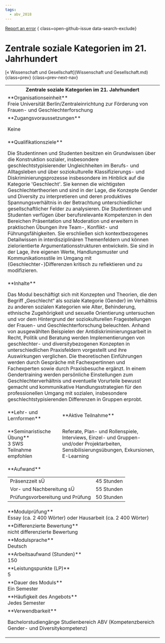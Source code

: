 ```yaml
---
tags:
  - abv_2018
---
```

[Report an error](https://github.com/SGSSGene/FUB-SUP/issues/new?title=Error%20in%20%22Zentrale%20soziale%20Kategorien%20im%2021%2E%20Jahrhundert%22&body=There%20seems%20to%20be%20an%20error%20in%20module%20%22Zentrale%20soziale%20Kategorien%20im%2021%2E%20Jahrhundert%22%2E%0A%0A%3CDescribe%20here%20a%20slightly%20more%20detailed%20description%20of%20what%20is%20wrong%3E&labels=bug)
{ class=open-github-issue data-search-exclude}

# Zentrale soziale Kategorien im 21. Jahrhundert

[« Wissenschaft und Gesellschaft](Wissenschaft und Gesellschaft.md){class=prev}
{class=prev-next-nav}

<table markdown id="moduledesc">
<tr markdown class="moduledesc_head"><th colspan="2">Zentrale soziale Kategorien im 21. Jahrhundert </th></tr>
<tr markdown><td colspan="2">**Organisationseinheit**   <br>Freie Universität Berlin/Zentraleinrichtung zur Förderung von Frauen- und Geschlechterforschung</td></tr>


<tr markdown><td colspan="2">**Zugangsvoraussetzungen** <br>

Keine


</td></tr>
<tr markdown><td colspan="2">**Qualifikationsziele**    <br>

Die Studentinnen und Studenten besitzen ein Grundwissen über die
Konstruktion sozialer, insbesondere geschlechtstypisierender Ungleichheiten
im Berufs- und Alltagsleben und über soziokulturelle Klassifizierungs- und
Diskriminierungsprozesse insbesondere im Hinblick auf die Kategorie
'Geschlecht'. Sie kennen die wichtigsten Geschlechtertheorien und sind in
der Lage, die Konzepte Gender und Diversity zu interpretieren und deren
produktives Spannungsverhältnis in der Betrachtung unterschiedlicher
gesellschaftlicher Felder zu analysieren. Die Studentinnen und Studenten
verfügen über berufsrelevante Kompetenzen in den Bereichen Präsentation und
Moderation und erweitern in praktischen Übungen ihre Team-, Konflikt- und
Führungsfähigkeiten. Sie erschließen sich kontextbezogenes Detailwissen in
interdisziplinären Themenfeldern und können zielorientierte
Argumentationsstrukturen entwickeln. Sie sind in der Lage, ihre eigenen
Werte, Handlungsmuster und Kommunikationsstile im Umgang mit
(Geschlechter-)Differenzen kritisch zu reflektieren und zu modifizieren.


</td></tr>
<tr markdown><td colspan="2">**Inhalte**                <br>

Das Modul beschäftigt sich mit Konzepten und Theorien, die den Begriff
„Geschlecht“ als soziale Kategorie (Gender) im Verhältnis zu anderen
sozialen Kategorien wie Alter, Behinderung, ethnische Zugehörigkeit und
sexuelle Orientierung untersuchen und vor dem Hintergrund der
soziokulturellen Fragestellungen der Frauen- und Geschlechterforschung
beleuchten. Anhand von ausgewählten Beispielen der
Antidiskriminierungsarbeit in Recht, Politik und Beratung werden
Implementierungen von geschlechter- und diversitybezogenen Konzepten in
unterschiedlichen Praxisfeldern vorgestellt und ihre Auswirkungen
verglichen. Die theoretischen Einführungen werden durch Gespräche mit
Fachexpertinnen und Fachexperten sowie durch Praxisbesuche ergänzt. In einem
Gendertraining werden persönliche Einstellungen zum Geschlechterverhältnis
und eventuelle Vorurteile bewusst gemacht und kommunikative
Handlungsstrategien für den professionellen Umgang mit sozialen,
insbesondere geschlechtstypisierenden Differenzen in Gruppen erprobt.


</td></tr>

<tr markdown><td>**Lehr- und Lernformen**</td><td>**Aktive Teilnahme**</td></tr>
<tr markdown><td> **Seminaristische Übung** <br>3 SWS <br> Teilnahme empfohlen</td><td>

Referate, Plan- und Rollenspiele, Interviews, Einzel- und Gruppen- und/oder Projektarbeiten, Sensibilisierungsübungen, Exkursionen, E-Learning
</td></tr>
<tr markdown><td colspan="2">**Aufwand**                <br>
<table class="aufwand_table">
<tr><td>Präsenzzeit sÜ</td><td>45 Stunden</td></tr>
<tr><td>Vor- und Nachbereitung sÜ</td><td>55 Stunden</td></tr>
<tr><td>Prüfungsvorbereitung und Prüfung</td><td>50 Stunden</td></tr>
</table>

</td></tr>
<tr markdown><td colspan="2">**Modulprüfung**             <br>Essay (ca. 2 400 Wörter) oder Hausarbeit (ca. 2 400 Wörter)


</td></tr>
<tr markdown><td colspan="2">**Differenzierte Bewertung** <br>nicht differenzierte Bewertung

</td></tr>
<tr markdown><td colspan="2">**Modulsprache**             <br>Deutsch</td></tr>
<tr markdown><td colspan="2">**Arbeitsaufwand (Stunden)** <br>150</td></tr>
<tr markdown><td colspan="2">**Leistungspunkte (LP)**     <br>5</td></tr>
<tr markdown><td colspan="2">**Dauer des Moduls**         <br>Ein Semester</td></tr>
<tr markdown><td colspan="2">**Häufigkeit des Angebots**  <br>Jedes Semester</td></tr>
<tr markdown><td colspan="2">**Verwendbarkeit**           <br>

Bachelorstudiengänge Studienbereich ABV (Kompetenzbereich Gender- und
Diversitykompetenz)


</td></tr>

</table>
